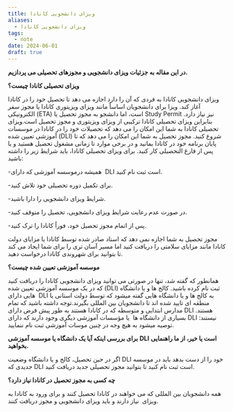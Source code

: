 ```yaml
---
title: ویزای دانشجویی کانادا
aliases:
  - ویزای دانشجویی کانادا
tags:
  - note
date: 2024-06-01
draft: true
---
```



**در این مقاله به جزئیات ویزای دانشجویی و مجوزهای تحصیلی می پردازیم.**

**ویزای تحصیلی کانادا چیست؟**

ویزای دانشجویی کانادا به فردی که آن را دارد اجازه می دهد تا تحصیل خود را در کانادا آغاز کند. ویزا برای دانشجویان اساساً مانند ویزای ویزیتوری کانادا یا مجوز سفر الکترونیکی (ETA) است، اما دانشجو به مجوز تحصیل یا Study Permit نیز نیاز دارد. بنابراین ویزای تحصیلی کانادا ترکیبی از ویزای ویزیتوری و مجوز تحصیل است.ویزای تحصیلی کانادا به شما این امکان را می دهد که تحصیلات خود را در کانادا در موسسات آموزشی تعیین شده (DLI) شروع کنید. مجوز تحصیل به شما این امکان را می دهد که تا پایان برنامه خود در کانادا بمانید و در برخی موارد تا زمانی مشغول تحصیل هستید و یا پس از فارغ التحصیلی کار کنید. برای ویزای تحصیلی کانادا، باید شرایط زیر را داشته باشید:

-همیشه درموسسه آموزشی که دارای  DLI است ثبت نام کنید.

-برای تکمیل دوره تحصیلی خود تلاش کنید.

-شرایط ویزای دانشجویی را دارا باشید.

-در صورت عدم رعایت شرایط ویزای دانشجویی، تحصیل را متوقف کنید.

-پس از اتمام مجوز تحصیل خود، فوراً کانادا را ترک کنید.

مجوز تحصیل به شما اجازه نمی دهد که اسناد صادر شده توسط کانادا یا مزایای دولت کانادا مانند مزایای سلامتی را دریافت کنید اما مسیر آسان تری را برای شما ایجاد می کند تا بتوانید برای شهروندی کانادا درخواست دهید.

**موسسه آموزشی تعیین شده چیست؟**

همانطور که گفته شد، تنها در صورتی می توانید ویزای دانشجویی کانادا را دریافت کنید که در یک موسسه آموزشی تعیین شده (DLI) ثبت نام کرده باشید. کالج ها و یا دانشگاه هایی دارای  DLI به کالج ها و یا دانشگاه هایی گفته میشود که توسط دولت استانی یا منطقه ای تایید شده اند تا دانشجویان بین المللی بگیرند.توجه داشته باشید که تمام مدارس ابتدایی و متوسطه که در کانادا هستند به طور پیش فرض دارای DLI هستند. بسیاری از دانشگاه ها  یا مؤسسات آموزشی دیگری وجود دارند که دارای DLI نیستند: توصیه میشود به هیچ وجه در چنین موسات آموزشی ثبت نام ننمایید.

**برای بررسی اینکه آیا یک دانشگاه یا موسسه آموزشی** **DLI** **است یا خیر، از ما راهنمایی بخواهید.**

اگر در حین تحصیل، کالج و یا دانشگاه وضعیت DLI خود را از دست بدهد باید در موسسه جدیدی که DLI است ثبت نام کنید تا بتوانید مجوز تحصیلی جدید دریافت کنید.

**چه کسی به مجوز تحصیل در کانادا نیاز دارد؟**

همه دانشجویان بین المللی که می خواهند در کانادا تحصیل کنند و برای ورود به کانادا به ویزای  نیاز دارند و باید ویزای دانشجویی و مجوز دریافت کنند.